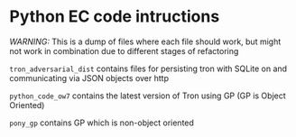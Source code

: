 Python EC code intructions
==========================

*WARNING:* This is a dump of files where each file should work, but
might not work in combination due to different stages of refactoring

`tron_adversarial_dist` contains files for persisting tron with SQLite
on and communicating via JSON objects over http

`python_code_ow7` contains the latest version of Tron using GP (GP is Object Oriented)

`pony_gp` contains GP which is non-object oriented